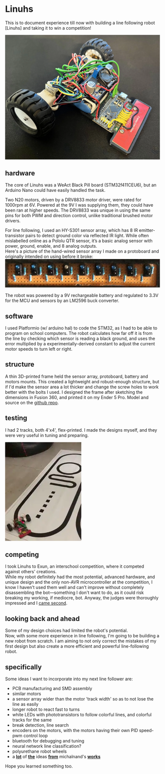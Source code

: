 # Linuhs
This is to document experience till now with building a line following robot [Linuhs] and taking it to win a competition!

![robot view](assets/linuhs.webp)

## hardware
The core of Linuhs was a WeAct Black Pill board (STM32f411CEU6), but an Arduino Nano could have easily handled the task.

Two N20 motors, driven by a DRV8833 motor driver, were rated for 1000rpm at 6V. Powered at the 9V I was supplying them, they could have been ran at higher speeds. The DRV8833 was unique in using the same pins for both PWM and direction control, unlike traditional brushed motor drivers.

For line following, I used an HY-S301 sensor array, which has 8 IR emitter-transistor pairs to detect ground color via reflected IR light. While often mislabelled online as a Pololu QTR sensor, it’s a basic analog sensor with power, ground, enable, and 8 analog outputs.  
Here's a picture of the hand-wired sensor array I made on a protoboard and originally intended on using before it broke:
![sensor array on protoboard](assets/proto-sensor-array.webp)

The robot was powered by a 9V rechargeable battery and regulated to 3.3V for the MCU and sensors by an LM2596 buck converter.

## software
I used Platformio (w/ arduino hal) to code the STM32, as I had to be able to program on school computers. The robot calculates how far off it is from the line by checking which sensor is reading a black ground, and uses the error multiplied by a experimentally-derived constant to adjust the current motor speeds to turn left or right.

## structure
A thin 3D-printed frame held the sensor array, protoboard, battery and motors mounts. This created a lightweight and robust-enough structure, but if I'd make the sensor area a lot thicker and change the screw holes to work better with the bolts I used. I designed the frame after sketching the dimensions in Fusion 360, and printed it on my Ender 5 Pro. Model and source on the [github repo](https://github.com/AashvikTyagi/Linuhs/tree/main).

## testing
I had 2 tracks, both 4'x4', flex-printed. I made the designs myself, and they were very useful in tuning and preparing.  

![robot following line track on floor](assets/following.webp)

## competing
I took Linuhs to Exun, an interschool competition, where it competed against others' creations.  
While my robot definitely had the most potential, advanced hardware, and unique design and the only non-AVR microcontroller at the competition, I know I haven't used them well and can't improve without completely disassembling the bot—something I don't want to do, as it could risk breaking my working, if mediocre, bot. Anyway, the judges were thoroughly impressed and I [came second](https://docs.google.com/document/d/1HpKa5A2AOPB4ArhohpBf7F20Kqb_J4NzRACcuJNZ5Fw/edit?tab=t.0).  

## looking back and ahead
Some of my design choices had limited the robot's potential.  
Now, with some more experience in line following, I'm going to be building a new robot from scratch. I am aiming to not only correct the mistakes of my first design but also create a more efficient and powerful line-following robot.  

## specifically
Some ideas I want to incorporate into my next line follower are:

- PCB manufacturing and SMD assembly
- similar motors
- a sensor array wider than the motor 'track width' so as to not lose the line as easily
- longer robot to react fast to turns
- white LEDs with phototransistors to follow colorful lines, and colorful tracks for the same
- break detection, line search
- encoders on the motors, with the motors having their own PID speed-pwm control loop
- bluetooth for debugging and tuning
- neural network line classification?
- polyurethane robot wheels
- a **[lot](https://github.com/michalnand/motoko_uprising)** of **[the](https://github.com/michalnand/motoko_uprising_new)** ideas **[from](https://github.com/michalnand/motoko_ice_dragon)** michalnand's **[works](https://github.com/michalnand/motoko_ice_dragon_x)**

Hope you learned something too.
